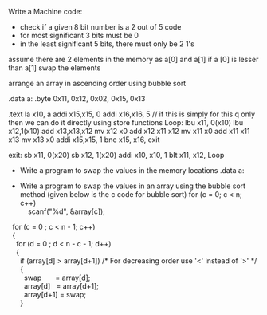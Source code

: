  Write a Machine code:
- check if a given 8 bit number is a 2 out of 5 code
- for most significant 3 bits must be 0
- in the least significant 5 bits, there must only be 2 1's

 assume there are 2 elements in the memory as a[0] and  a[1]  if a [0] is lesser than a[1] swap the elements  

arrange an array in ascending order using bubble sort

.data
a: .byte 0x11, 0x12, 0x02, 0x15, 0x13

.text
la x10, a
addi x15,x15, 0
addi x16,x16, 5
// if this is simply for this q only then we can do it directly using store functions
Loop:
lbu x11, 0(x10)
lbu x12,1(x10)
add x13,x13,x12
mv x12 x0
add x12 x11 x12
mv x11 x0
add x11 x11 x13
mv x13 x0
addi x15,x15, 1
bne x15, x16, exit

exit:
sb x11, 0(x20)
sb x12, 1(x20)
addi x10, x10, 1
blt x11, x12, Loop



- Write a program to swap the values in the memory locations
.data
a: 

- Write a program to swap the values in an array using the bubble sort method (given below is the c code for bubble sort)
for (c = 0; c < n; c++)  
    scanf("%d", &array[c]);

  for (c = 0 ; c < n - 1; c++)  
  {  
    for (d = 0 ; d < n - c - 1; d++)  
    {  
      if (array[d] > array[d+1]) /* For decreasing order use '<' instead of '>' */  
      {  
        swap       = array[d];  
        array[d]   = array[d+1];  
        array[d+1] = swap;  
      }  
 